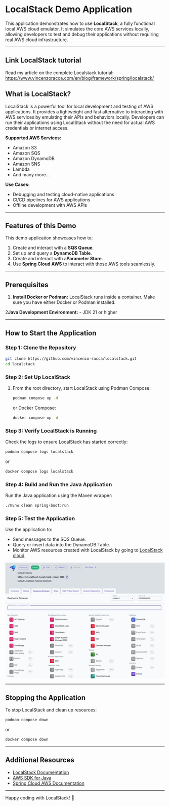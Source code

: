# LocalStack Demo Application

This application demonstrates how to use **LocalStack**, a fully functional local AWS cloud emulator. It simulates the core AWS services locally, allowing developers to test and debug their applications without requiring real AWS cloud infrastructure.

---

## Link LocalStack tutorial
Read my article on the complete Localstack tutorial: https://www.vincenzoracca.com/en/blog/framework/spring/localstack/

## What is LocalStack?

LocalStack is a powerful tool for local development and testing of AWS applications. It provides a lightweight and fast alternative to interacting with AWS services by emulating their APIs and behaviors locally. Developers can run their applications using LocalStack without the need for actual AWS credentials or internet access.

**Supported AWS Services:**
- Amazon S3
- Amazon SQS
- Amazon DynamoDB
- Amazon SNS
- Lambda
- And many more...

**Use Cases:**
- Debugging and testing cloud-native applications
- CI/CD pipelines for AWS applications
- Offline development with AWS APIs

---

## Features of this Demo

This demo application showcases how to:
1. Create and interact with a **SQS Queue**.
2. Set up and query a **DynamoDB Table**.
3. Create and interact with a**Parameter Store**.
4. Use **Spring Cloud AWS** to interact with those AWS tools seamlessly.

---

## Prerequisites

1. **Install Docker or Podman:**
   LocalStack runs inside a container. Make sure you have either Docker or Podman installed.

2**Java Development Environment:**
    - JDK 21 or higher

---

## How to Start the Application

### Step 1: Clone the Repository
```bash
git clone https://github.com/vincenzo-racca/localstack.git
cd localstack
```

### Step 2: Set Up LocalStack
1. From the root directory, start LocalStack using Podman Compose:
   ```bash
   podman compose up -d
   ```
   or Docker Compose:
   ```bash
   docker compose up -d
   ```

### Step 3: Verify LocalStack is Running
Check the logs to ensure LocalStack has started correctly:
```bash
podman compose logs localstack
```
or
```bash
docker compose logs localstack
```

### Step 4: Build and Run the Java Application
Run the Java application using the Maven wrapper:
```bash
./mvnw clean spring-boot:run
```

### Step 5: Test the Application
Use the application to:
- Send messages to the SQS Queue.
- Query or insert data into the DynamoDB Table.
- Monitor AWS resources created with LocalStack by going to [LocalStack cloud](https://app.localstack.cloud/inst/default/resources)

<img src="localstack-screen.webp" alt="drawing" width="700"/>

---

## Stopping the Application
To stop LocalStack and clean up resources:
```bash
podman compose down
```
or
```bash
docker compose down
```

---

## Additional Resources
- [LocalStack Documentation](https://docs.localstack.cloud/)
- [AWS SDK for Java](https://docs.aws.amazon.com/sdk-for-java/latest/developer-guide/)
- [Spring Cloud AWS Documentation](https://spring.io/projects/spring-cloud-aws)

---

Happy coding with LocalStack! 🚀